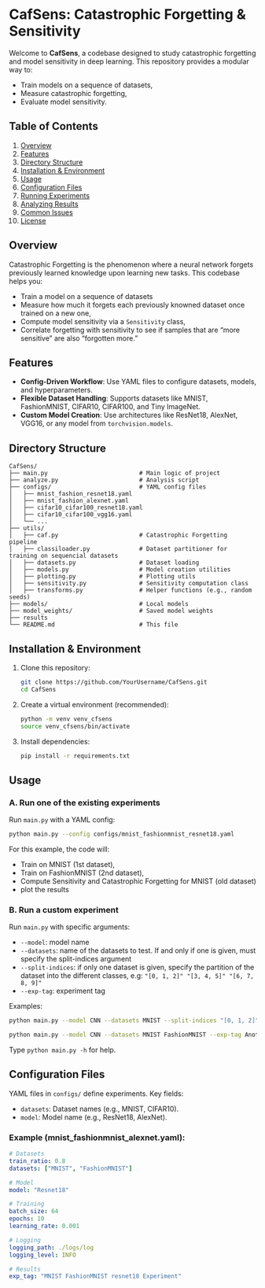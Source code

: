 # CafSens: Catastrophic Forgetting & Sensitivity

Welcome to **CafSens**, a codebase designed to study catastrophic forgetting and model sensitivity in deep learning. This repository provides a modular way to:

- Train models on a sequence of datasets,
- Measure catastrophic forgetting,
- Evaluate model sensitivity.

## Table of Contents

1. [Overview](#overview)
2. [Features](#features)
3. [Directory Structure](#directory-structure)
4. [Installation & Environment](#installation--environment)
5. [Usage](#usage)
6. [Configuration Files](#configuration-files)
7. [Running Experiments](#running-experiments)
8. [Analyzing Results](#analyzing-results)
9. [Common Issues](#common-issues)
10. [License](#license)

## Overview

Catastrophic Forgetting is the phenomenon where a neural network forgets previously learned knowledge upon learning new tasks. This codebase helps you:

- Train a model on a sequence of datasets
- Measure how much it forgets each previously knowned dataset once trained on a new one,
- Compute model sensitivity via a `Sensitivity` class,
- Correlate forgetting with sensitivity to see if samples that are “more sensitive” are also “forgotten more.”

## Features

- **Config-Driven Workflow**: Use YAML files to configure datasets, models, and hyperparameters.
- **Flexible Dataset Handling**: Supports datasets like MNIST, FashionMNIST, CIFAR10, CIFAR100, and Tiny ImageNet.
- **Custom Model Creation**: Use architectures like ResNet18, AlexNet, VGG16, or any model from `torchvision.models`.

## Directory Structure

```
CafSens/
├── main.py                          # Main logic of project
├── analyze.py                       # Analysis script
├── configs/                         # YAML config files
│   ├── mnist_fashion_resnet18.yaml
│   ├── mnist_fashion_alexnet.yaml
│   ├── cifar10_cifar100_resnet18.yaml
│   ├── cifar10_cifar100_vgg16.yaml
│   └── ...
├── utils/
│   ├── caf.py                       # Catastrophic Forgetting pipeline
│   ├── classiloader.py              # Dataset partitioner for training on sequencial datasets
│   ├── datasets.py                  # Dataset loading
│   ├── models.py                    # Model creation utilities
│   ├── plotting.py                  # Plotting utils
│   ├── sensitivity.py               # Sensitivity computation class
│   ├── transforms.py                # Helper functions (e.g., random seeds)
├── models/                          # Local models
├── model_weights/                   # Saved model weights
├── results
└── README.md                        # This file
```

## Installation & Environment

1. Clone this repository:

   ```bash
   git clone https://github.com/YourUsername/CafSens.git
   cd CafSens
   ```

2. Create a virtual environment (recommended):

   ```bash
   python -m venv venv_cfsens
   source venv_cfsens/bin/activate
   ```

3. Install dependencies:

   ```bash
   pip install -r requirements.txt
   ```

   
## Usage

### A. Run one of the existing experiments

Run `main.py` with a YAML config:

```bash
python main.py --config configs/mnist_fashionmnist_resnet18.yaml
```

For this example, the code will:

- Train on MNIST (1st dataset),
- Train on FashionMNIST (2nd dataset),
- Compute Sensitivity and Catastrophic Forgetting for MNIST (old dataset)
- plot the results

### B. Run a custom experiment

Run `main.py` with specific arguments:
- `--model`: model name
- `--datasets`: name of the datasets to test. If and only if one is given, must specify the split-indices argument
- `--split-indices`: if only one dataset is given, specify the partition of the dataset into the different classes, e.g: `"[0, 1, 2]" "[3, 4, 5]" "[6, 7, 8, 9]"`
- `--exp-tag`: experiment tag

Examples:

```bash
python main.py --model CNN --datasets MNIST --split-indices "[0, 1, 2]" "[3, 4, 5]" "[6, 7, 8, 9]" --exp-tag Basic_exp
```

```bash
python main.py --model CNN --datasets MNIST FashionMNIST --exp-tag Another_exp
```

Type `python main.py -h` for help.


## Configuration Files

YAML files in `configs/` define experiments. Key fields:

- `datasets`: Dataset names (e.g., MNIST, CIFAR10).
- `model`: Model name (e.g., ResNet18, AlexNet).

### Example (mnist_fashionmnist_alexnet.yaml):

```yaml
# Datasets
train_ratio: 0.8
datasets: ["MNIST", "FashionMNIST"]

# Model
model: "Resnet18"

# Training
batch_size: 64
epochs: 10
learning_rate: 0.001

# Logging
logging_path: ./logs/log
logging_level: INFO

# Results
exp_tag: "MNIST FashionMNIST resnet18 Experiment"
```